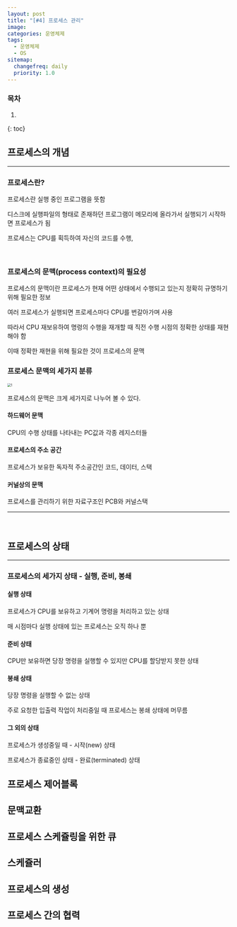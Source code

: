 ```yaml
---
layout: post
title: "[#4] 프로세스 관리"
image:
categories: 운영체제
tags: 
  - 운영체제
  - OS
sitemap:
  changefreq: daily
  priority: 1.0
---
```


### 목차
1. 
{: toc}

## 프로세스의 개념

---

### 프로세스란?

프로세스란 실행 중인 프로그램을 뜻함

디스크에 실행파일의 형태로 존재하던 프로그램이 메모리에 올라가서 실행되기 시작하면 프로세스가 됨

프로세스는 CPU를 획득하여 자신의 코드를 수행, 

<br/> 

### 프로세스의 문맥(process context)의 필요성

프로세스의 문맥이란 프로세스가 현재 어떤 상태에서 수행되고 있는지 정확히 규명하기 위해 필요한 정보

여러 프로세스가 실행되면 프로세스마다 CPU를 번갈아가며 사용

따라서 CPU 재보유하여 명령의 수행을 재개할 때 직전 수행 시점의 정확한 상태를 재현해야 함

이때 정확한 재현을 위해 필요한 것이 프로세스의 문맥



### 프로세스 문맥의 세가지 분류

<img src="/Users/chunsoohyun/Documents/neph3779.github.io/assets/OS/3/1.png" alt="1" style="zoom:50%;" />

프로세스의 문맥은 크게 세가지로 나누어 볼 수 있다.

#### 하드웨어 문맥

CPU의 수행 상태를 나타내는 PC값과 각종 레지스터들



#### 프로세스의 주소 공간

프로세스가 보유한 독자적 주소공간인 코드, 데이터, 스택



#### 커널상의 문맥

프로세스를 관리하기 위한 자료구조인 PCB와 커널스택



---

<br/>

## 프로세스의 상태

---

### 프로세스의 세가지 상태 - 실행, 준비, 봉쇄

#### 실행 상태

프로세스가 CPU를 보유하고 기계어 명령을 처리하고 있는 상태

매 시점마다 실행 상태에 있는 프로세스는 오직 하나 뿐

#### 준비 상태

CPU만 보유하면 당장 명령을 실행할 수 있지만 CPU를 할당받지 못한 상태

#### 봉쇄 상태

당장 명령을 실행할 수 없는 상태

주로 요청한 입출력 작업이 처리중일 때 프로세스는 봉쇄 상태에 머무름

#### 그 외의 상태

프로세스가 생성중일 때 - 시작(new) 상태

프로세스가 종료중인 상태 - 완료(terminated) 상태



## 프로세스 제어블록



## 문맥교환



## 프로세스 스케쥴링을 위한 큐



## 스케쥴러



## 프로세스의 생성

## 프로세스 간의 협력







